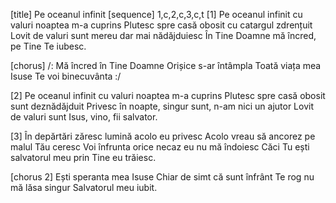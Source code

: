 [title] Pe oceanul infinit
[sequence] 1,c,2,c,3,c,t
[1]
Pe oceanul infinit cu valuri noaptea m-a cuprins
Plutesc spre casă obosit cu catargul zdrențuit
Lovit de valuri sunt mereu dar mai nădăjduiesc
În Tine Doamne mă încred, pe Tine Te iubesc.

[chorus]
/: Mă încred în Tine Doamne
Orișice s-ar întâmpla
Toată viața mea Isuse
Te voi binecuvânta :/

[2]
Pe oceanul infinit cu valuri noaptea m-a cuprins
Plutesc spre casă obosit sunt deznădăjduit
Privesc în noapte, singur sunt, n-am nici un ajutor
Lovit de valuri sunt Isus, vino, fii salvator.

[3]
În depărtări zăresc lumină acolo eu privesc
Acolo vreau să ancorez pe malul Tău ceresc
Voi înfrunta orice necaz eu nu mă îndoiesc
Căci Tu ești salvatorul meu prin Tine eu trăiesc.

[chorus 2]
Ești speranta mea Isuse
Chiar de simt că sunt înfrânt
Te rog nu mă lăsa singur
Salvatorul meu iubit.

